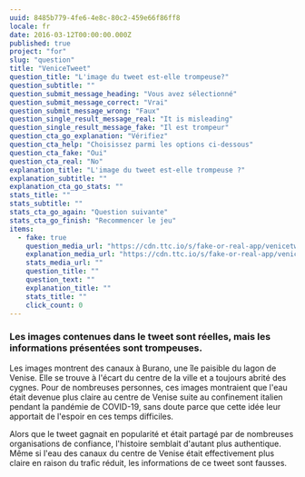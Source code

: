 ```yaml
---
uuid: 8485b779-4fe6-4e8c-80c2-459e66f86ff8
locale: fr
date: 2016-03-12T00:00:00.000Z
published: true
project: "for"
slug: "question"
title: "VeniceTweet"
question_title: "L'image du tweet est-elle trompeuse?"
question_subtitle: ""
question_submit_message_heading: "Vous avez sélectionné"
question_submit_message_correct: "Vrai"
question_submit_message_wrong: "Faux"
question_single_result_message_real: "It is misleading"
question_single_result_message_fake: "Il est trompeur"
question_cta_go_explanation: "Vérifiez"
question_cta_help: "Choisissez parmi les options ci-dessous"
question_cta_fake: "Oui"
question_cta_real: "No"
explanation_title: "L'image du tweet est-elle trompeuse ?"
explanation_subtitle: ""
explanation_cta_go_stats: ""
stats_title: ""
stats_subtitle: ""
stats_cta_go_again: "Question suivante"
stats_cta_go_finish: "Recommencer le jeu"
items:
  - fake: true
    question_media_url: "https://cdn.ttc.io/s/fake-or-real-app/venicetweet.jpg"
    explanation_media_url: "https://cdn.ttc.io/s/fake-or-real-app/venicetweet.jpg"
    stats_media_url: ""
    question_title: ""
    question_text: ""
    explanation_title: ""
    stats_title: ""
    click_count: 0
---
```


### Les images contenues dans le tweet sont réelles, mais les informations présentées sont trompeuses.

Les images montrent des canaux à Burano, une île paisible du lagon de Venise. Elle se trouve à l'écart du centre de la ville et a toujours abrité des cygnes. Pour de nombreuses personnes, ces images montraient que l'eau était devenue plus claire au centre de Venise suite au confinement italien pendant la pandémie de COVID-19, sans doute parce que cette idée leur apportait de l'espoir en ces temps difficiles. 

Alors que le tweet gagnait en popularité et était partagé par de nombreuses organisations de confiance, l'histoire semblait d'autant plus authentique. Même si l'eau des canaux du centre de Venise était effectivement plus claire en raison du trafic réduit, les informations de ce tweet sont fausses.

